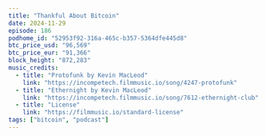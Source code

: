 ```yaml
---
title: "Thankful About Bitcoin"
date: 2024-11-29
episode: 186
podhome_id: "52953f92-316a-465c-b357-5364dfe445d8"
btc_price_usd: "96,569"
btc_price_eur: "91,366"
block_height: "872,283"
music_credits:
  - title: "Protofunk by Kevin MacLeod"
    link: "https://incompetech.filmmusic.io/song/4247-protofunk"
  - title: "Ethernight by Kevin MacLeod"
    link: "https://incompetech.filmmusic.io/song/7612-ethernight-club"
  - title: "License"
    link: "https://filmmusic.io/standard-license"
tags: ["bitcoin", "podcast"]
---
```

